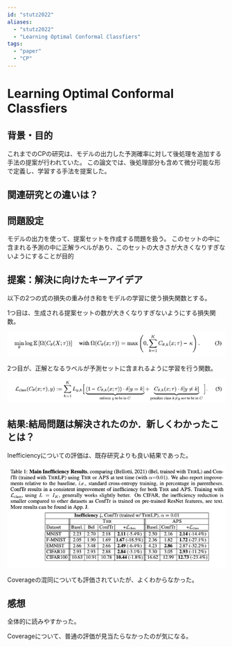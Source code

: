 ```yaml
---
id: "stutz2022"
aliases:
  - "stutz2022"
  - "Learning Optimal Conformal Classfiers"
tags:
  - "paper"
  - "CP"
---
```


# Learning Optimal Conformal Classfiers

## 背景・目的

これまでのCPの研究は、モデルの出力した予測確率に対して後処理を追加する手法の提案が行われていた。
この論文では、後処理部分も含めて微分可能な形で定義し、学習する手法を提案した。

## 関連研究との違いは？

## 問題設定

モデルの出力を使って、提案セットを作成する問題を扱う。
このセットの中に含まれる予測の中に正解ラベルがあり、このセットの大きさが大きくなりすぎないようにすることが目的

## 提案：解決に向けたキーアイデア

以下の2つの式の損失の重み付き和をモデルの学習に使う損失関数とする。

1つ目は、生成される提案セットの数が大きくなりすぎないようにする損失関数。

![](./img/stutz2022_omega.png)

2つ目が、正解となるラベルが予測セットに含まれるように学習を行う関数。

![](./img/stutz2022_class.png)

## 結果:結局問題は解決されたのか．新しくわかったことは？

Inefficiencyについての評価は、既存研究よりも良い結果であった。

![](./img/stutz2022_result.png)

Coverageの混同についても評価されていたが、よくわからなかった。

## 感想

全体的に読みやすかった。

Coverageについて、普通の評価が見当たらなかったのが気になる。
